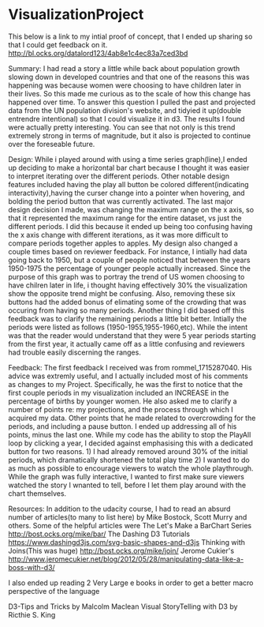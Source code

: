 # VisualizationProject
This below is a link to my intial proof of concept, that I ended up sharing so that I could get feedback on it.
http://bl.ocks.org/datalord123/4ab8e1c4ec83a7ced3bd

Summary: I had read a story a little while back about population growth slowing down in developed countries and that one of the reasons this was happening was because women were choosing to have children later in their lives. So this made me curious as to the scale of how this change has happened over time. To answer this question I pulled the past and projected data from the UN population division's website, and tidyied it up(double entrendre intentional) so that I could visualize it in d3. The results I found were actually pretty interesting. You can see that not only is this trend extremely strong in terms of magnitude, but it also is projected to continue over the foreseable future.

Design: While i played around with using a time series graph(line),I ended up deciding to make a horizontal bar chart because I thought it was easier to interpret iterating over the different periods. Other notable design features included having the play all button be colored different(indicating interactivity),having the curser change into a pointer when hovering, and bolding the period button that was currently activated. The last major design decision I made, was changing the maximum range on the x axis, so that it represented the maximum range for the entire dataset, vs just the different periods. I did this because it ended up being too confusing having the x axis change with different iterations, as it was more difficult to compare periods together apples to apples. My design also changed a couple times based on reviewer feedback. For instance, I intially had data going back to 1950, but a couple of people noticed that between the years 1950-1975 the percentage of younger people actually increased. Since the purpose of this graph was to portray the trend of US women choosing to have chilren later in life, i thought having effectively 30% the visualization show the opposite trend might be confusing. Also, removing these six buttons had the added bonus of elimating some of the crowding that was occuring from having so many periods. Another thing I did based off this feedback was to clarify the remaining periods a little bit better. Intially the periods were listed as follows (1950-1955,1955-1960,etc). While the intent was that the reader would understand that they were 5 year periods starting from the first year, it actually came off as a little confusing and reviewers had trouble easily discerning the ranges. 

Feedback: The first feedback I received was from rommel_1715287040. His advice was extremly useful, and I actually included most of his comments as changes to my Project. Specifically, he was the first to notice that the first couple periods in my visualization included an INCREASE in the percentage of births by younger women. He also asked me to clarify a number of points re: my projections, and the process through which I acquired my data. Other points that he made related to overcrowding for the periods, and including a pause button. I ended up addressing all of his points, minus the last one. While my code has the ability to stop the PlayAll loop by clicking a year, I decided against emphasising this with a dedicated button for two reasons. 1) I had already removed around 30% of the initial periods, which dramatically shortened the total play time 2) I wanted to do as much as possible to encourage viewers to watch the whole playthrough. While the graph was fully interactive, I wanted to first make sure viewers watched the story I wnanted to tell, before I let them play around with the chart themselves. 


Resources: In addition to the udacity course, I had to read an absurd number of articles(to many to list here) by Mike Bostock, Scott Murry and others. Some of the helpful articles were
The Let's Make a BarChart Series
http://bost.ocks.org/mike/bar/
The Dashing D3 Tutorials
https://www.dashingd3js.com/svg-basic-shapes-and-d3js
Thinking with Joins(This was huge)
http://bost.ocks.org/mike/join/
Jerome Cukier's
http://www.jeromecukier.net/blog/2012/05/28/manipulating-data-like-a-boss-with-d3/

I also ended up reading 2 Very Large e books in order to get a better macro
perspective of the language

D3-Tips and Tricks by Malcolm Maclean 
Visual StoryTelling with D3 by Ricthie S. King




